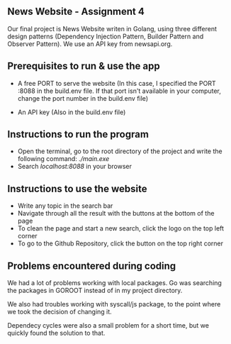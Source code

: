## News Website - Assignment 4
Our final project is News Website writen in Golang, using three different design patterns (Dependency Injection Pattern, Builder Pattern and Observer Pattern). We use an API key from newsapi.org.


## Prerequisites to run & use the app

* A free PORT to serve the website (In this case, I specified the PORT :8088 in the build.env file. If that port isn't available in your computer, change the port number in the build.env file)

* An API key (Also in the build.env file)

## Instructions to run the program

* Open the terminal, go to the root directory of the project and write the following command: *./main.exe*
* Search *localhost:8088* in your browser

## Instructions  to use the website

* Write any topic in the search bar
* Navigate through all the result with the buttons at the bottom of the page
* To clean the page and start a new search, click the logo on the top left corner
* To go to the Github Repository, click the button on the top right corner


## Problems encountered during coding

We had a lot of problems working with local packages. Go was searching the packages in GOROOT instead of in my project directory.

We also had troubles working with syscall/js package, to the point where we took the decision of changing it.

Dependecy cycles were also a small problem for a short time, but we quickly found the solution to that.